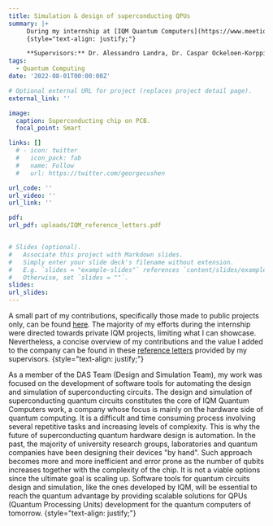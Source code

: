 ```yaml
---
title: Simulation & design of superconducting QPUs
summary: |+ 
     During my internship at [IQM Quantum Computers](https://www.meetiqm.com/), as part of the DAS Team (Design and Simulation Team), I worked on the development of software tools for automating the simulation and design of superconducting Quantum Processing Units (QPUs). A small part of my contributions can be found [here](https://github.com/iqm-finland/KQCircuits/commits?author=danielecucurachiiqm) (public projects only).
     {style="text-align: justify;"}

     **Supervisors:** Dr. Alessandro Landra, Dr. Caspar Ockeloen-Korppi
tags:
  - Quantum Computing
date: '2022-08-01T00:00:00Z'

# Optional external URL for project (replaces project detail page).
external_link: ''

image:
  caption: Superconducting chip on PCB.
  focal_point: Smart

links: []
  # - icon: twitter
  #   icon_pack: fab
  #   name: Follow
  #   url: https://twitter.com/georgecushen

url_code: ''
url_video: ''
url_link: ''

pdf: 
url_pdf: uploads/IQM_reference_letters.pdf


# Slides (optional).
#   Associate this project with Markdown slides.
#   Simply enter your slide deck's filename without extension.
#   E.g. `slides = "example-slides"` references `content/slides/example-slides.md`.
#   Otherwise, set `slides = ""`.
slides:
url_slides: 
---
```


A small part of my contributions, specifically those made to public projects only, can be found [here](https://github.com/iqm-finland/KQCircuits/commits?author=danielecucurachiiqm). The majority of my efforts during the internship were directed towards private IQM projects, limiting what I can showcase. Nevertheless, a concise overview of my contributions and the value I added to the company can be found in these [reference letters](https://danielecucurachi.github.io/personal-website/uploads/IQM_reference_letters.pdf) provided by my supervisors.
{style="text-align: justify;"}

As a member of the DAS Team (Design and Simulation Team), my work was focused on the development of software tools for automating the design and simulation of superconducting circuits. The design and simulation of superconducting quantum circuits constitutes the core of IQM Quantum Computers work, a company whose focus is mainly on the hardware side of quantum computing. It is a difficult and time consuming process involving several repetitive tasks and increasing levels of complexity. This is why the future of superconducting quantum hardware design is automation.
In the past, the majority of university research groups, laboratories and quantum companies have been designing their devices "by hand". Such approach becomes more and more inefficient and error prone as the number of qubits increases together with the complexity of the chip. It is not a viable options since the ultimate goal is scaling up. Software tools for quantum circuits design and simulation, like the ones developed by IQM, will be essential to reach the quantum advantage by providing scalable solutions for QPUs (Quantum Processing Units) development for the quantum computers of tomorrow.
{style="text-align: justify;"}